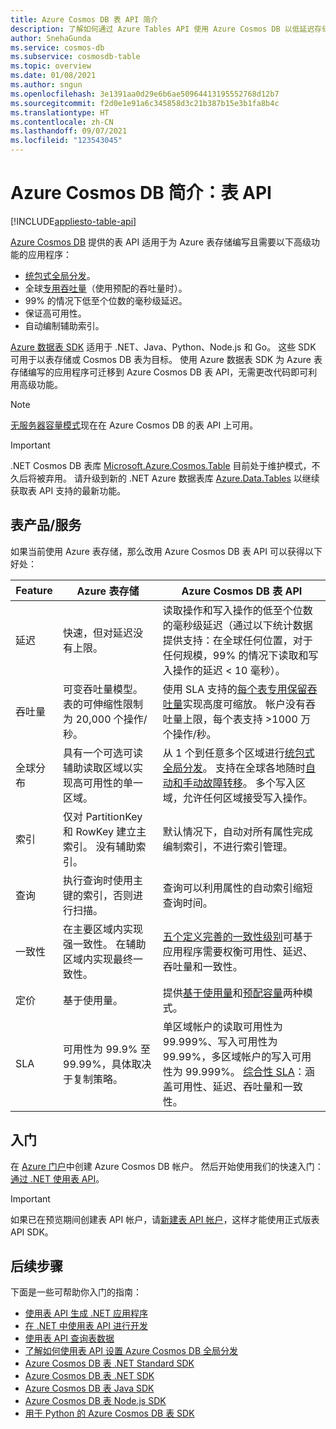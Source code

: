 ```yaml
---
title: Azure Cosmos DB 表 API 简介
description: 了解如何通过 Azure Tables API 使用 Azure Cosmos DB 以低延迟存储和查询大量键值对数据。
author: SnehaGunda
ms.service: cosmos-db
ms.subservice: cosmosdb-table
ms.topic: overview
ms.date: 01/08/2021
ms.author: sngun
ms.openlocfilehash: 3e1391aa0d29e6b6ae50964413195552768d12b7
ms.sourcegitcommit: f2d0e1e91a6c345858d3c21b387b15e3b1fa8b4c
ms.translationtype: HT
ms.contentlocale: zh-CN
ms.lasthandoff: 09/07/2021
ms.locfileid: "123543045"
---
```

# <a name="introduction-to-azure-cosmos-db-table-api"></a>Azure Cosmos DB 简介：表 API
[!INCLUDE[appliesto-table-api](../includes/appliesto-table-api.md)]

[Azure Cosmos DB](introduction.md) 提供的表 API 适用于为 Azure 表存储编写且需要以下高级功能的应用程序：

* [统包式全局分发](../distribute-data-globally.md)。
* 全球[专用吞吐量](../partitioning-overview.md)（使用预配的吞吐量时）。
* 99% 的情况下低至个位数的毫秒级延迟。
* 保证高可用性。
* 自动编制辅助索引。

[Azure 数据表 SDK](https://devblogs.microsoft.com/azure-sdk/announcing-the-new-azure-data-tables-libraries/) 适用于 .NET、Java、Python、Node.js 和 Go。 这些 SDK 可用于以表存储或 Cosmos DB 表为目标。 使用 Azure 数据表 SDK 为 Azure 表存储编写的应用程序可迁移到 Azure Cosmos DB 表 API，无需更改代码即可利用高级功能。

> [!NOTE]
> [无服务器容量模式](../serverless.md)现在在 Azure Cosmos DB 的表 API 上可用。

> [!IMPORTANT]
> .NET Cosmos DB 表库 [Microsoft.Azure.Cosmos.Table](https://www.nuget.org/packages/Microsoft.Azure.Cosmos.Table) 目前处于维护模式，不久后将被弃用。 请升级到新的 .NET Azure 数据表库 [Azure.Data.Tables](https://www.nuget.org/packages/Azure.Data.Tables/) 以继续获取表 API 支持的最新功能。

## <a name="table-offerings"></a>表产品/服务
如果当前使用 Azure 表存储，那么改用 Azure Cosmos DB 表 API 可以获得以下好处：

| Feature | Azure 表存储 | Azure Cosmos DB 表 API |
| --- | --- | --- |
| 延迟 | 快速，但对延迟没有上限。 | 读取操作和写入操作的低至个位数的毫秒级延迟（通过以下统计数据提供支持：在全球任何位置，对于任何规模，99% 的情况下读取和写入操作的延迟 < 10 毫秒）。 |
| 吞吐量 | 可变吞吐量模型。 表的可伸缩性限制为 20,000 个操作/秒。 | 使用 SLA 支持的[每个表专用保留吞吐量](../request-units.md)实现高度可缩放。 帐户没有吞吐量上限，每个表支持 >1000 万个操作/秒。 |
| 全球分布 | 具有一个可选可读辅助读取区域以实现高可用性的单一区域。 | 从 1 个到任意多个区域进行[统包式全局分发](../distribute-data-globally.md)。 支持在全球各地随时[自动和手动故障转移](../high-availability.md)。 多个写入区域，允许任何区域接受写入操作。 |
| 索引 | 仅对 PartitionKey 和 RowKey 建立主索引。 没有辅助索引。 | 默认情况下，自动对所有属性完成编制索引，不进行索引管理。 |
| 查询 | 执行查询时使用主键的索引，否则进行扫描。 | 查询可以利用属性的自动索引缩短查询时间。 |
| 一致性 | 在主要区域内实现强一致性。 在辅助区域内实现最终一致性。 | [五个定义完善的一致性级别](../consistency-levels.md)可基于应用程序需要权衡可用性、延迟、吞吐量和一致性。 |
| 定价 | 基于使用量。 | 提供[基于使用量](../serverless.md)和[预配容量](../set-throughput.md)两种模式。 |
| SLA | 可用性为 99.9% 至 99.99%，具体取决于复制策略。 | 单区域帐户的读取可用性为 99.999%、写入可用性为 99.99%，多区域帐户的写入可用性为 99.999%。 [综合性 SLA](https://azure.microsoft.com/support/legal/sla/cosmos-db/)：涵盖可用性、延迟、吞吐量和一致性。 |

## <a name="get-started"></a>入门

在 [Azure 门户](https://portal.azure.com)中创建 Azure Cosmos DB 帐户。 然后开始使用我们的快速入门：[通过 .NET 使用表 API](create-table-dotnet.md)。 

> [!IMPORTANT]
> 如果已在预览期间创建表 API 帐户，请[新建表 API 帐户](create-table-dotnet.md#create-a-database-account)，这样才能使用正式版表 API SDK。
>

## <a name="next-steps"></a>后续步骤

下面是一些可帮助你入门的指南：
* [使用表 API 生成 .NET 应用程序](create-table-dotnet.md)
* [在 .NET 中使用表 API 进行开发](tutorial-develop-table-dotnet.md)
* [使用表 API 查询表数据](tutorial-query-table.md)
* [了解如何使用表 API 设置 Azure Cosmos DB 全局分发](tutorial-global-distribution-table.md)
* [Azure Cosmos DB 表 .NET Standard SDK](dotnet-standard-sdk.md)
* [Azure Cosmos DB 表 .NET SDK](dotnet-sdk.md)
* [Azure Cosmos DB 表 Java SDK](java-sdk.md)
* [Azure Cosmos DB 表 Node.js SDK](nodejs-sdk.md)
* [用于 Python 的 Azure Cosmos DB 表 SDK](python-sdk.md)
